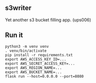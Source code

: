 ## s3writer


Yet another s3 bucket filling app. (ups006)

## Run it

    python3 -m venv venv
    . venv/bin/activate
    pip install -r requirements.txt
    export AWS_ACCESS_KEY_ID=...
    export AWS_SECRET_ACCESS_KEY=...
    export AWS_REGION_NAME=...
    export AWS_BUCKET_NAME=...
    flask run --host=0.0.0.0 --port=8080
